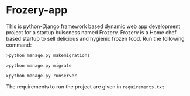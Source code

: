 # Frozery-app
This is python-Django framework based dynamic web app development project for a startup buiseness named Frozery. Frozery is a Home chef based startup to sell delicious and hygienic frozen food. Run the following command:

`>python manage.py makemigrations`

`>python manage.py migrate`

`>python manage.py runserver`

The requirements to run the project are given in `requirements.txt`
